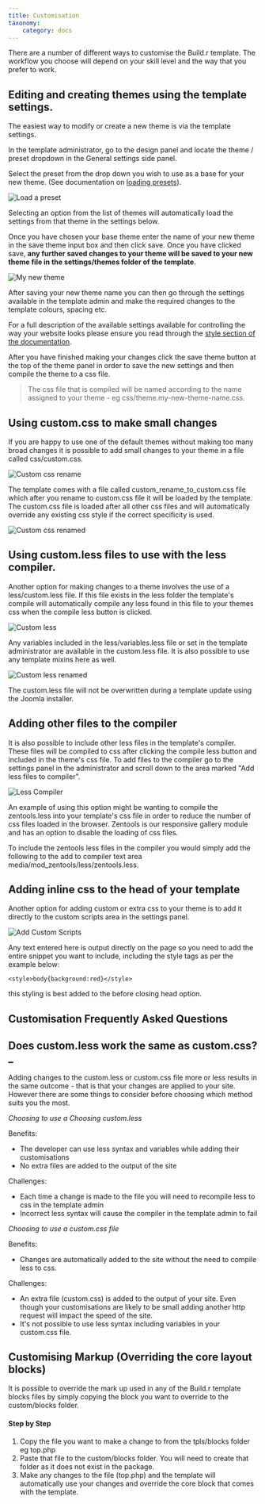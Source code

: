 ```yaml
---
title: Customisation
taxonomy:
    category: docs
---
```



There are a number of different ways to customise the Build.r template. The workflow you choose will depend on your skill level and the way that you prefer to work.

Editing and creating themes using the template settings.
----

The easiest way to modify or create a new theme is via the template settings. 

In the template administrator, go to the design panel and locate the theme / preset dropdown in the General settings side panel. 

Select the preset from the drop down you wish to use as a base for your new theme. 
(See documentation on <a href="../style/loading-presets">loading presets</a>).

![Load a preset](load-preset.gif)
 

Selecting an option from the list of themes will automatically load the settings from that theme in the settings below.

Once you have chosen your base theme enter the name of your new theme in the save theme input box and then click save. Once you have clicked save, **any further saved changes to your theme will be saved to your new theme file in the settings/themes folder of the template**.

![My new theme](save-preset.gif)

After saving your new theme name you can then go through the settings available in the template admin and make the required changes to the template colours, spacing etc.

For a full description of the available settings available for controlling the way your website looks please ensure you read through the <a href="../style">style section of the documentation</a>.

After you have finished making your changes click the save theme button at the top of the theme panel in order to save the new settings and then compile the theme to a css file.

> The css file that is compiled will be named according to the name assigned to your theme - eg css/theme.my-new-theme-name.css.


Using custom.css to make small changes
----

If you are happy to use one of the default themes without making too many broad changes it is possible to add small changes to your theme in a file called css/custom.css.

![Custom css rename](custom-css.png)

The template comes with a file called custom_rename_to_custom.css file which after you rename to custom.css file it will be loaded by the template. The custom.css file is loaded after all other css files and will automatically override any existing css style if the correct specificity is used.

![Custom css renamed](custom-css2.png)


Using custom.less files to use with the less compiler.
----

Another option for making changes to a theme involves the use of a less/custom.less file. If this file exists in the less folder the template's compile will automatically compile any less found in this file to your themes css when the compile less button is  clicked.

![Custom less](custom-less.png)

Any variables included in the less/variables.less file or set in the template administrator are available in the custom.less file. It is also possible to use any template mixins here as well.

![Custom less renamed](custom-less2.png)

The custom.less file will not be overwritten during a template update using the Joomla installer.

Adding other files to the compiler
----
It is also possible to include other less files in the template's compiler. These files will be compiled to css after clicking the compile less button and included in the theme's css file. To add files to the compiler go to the settings panel in the administrator and scroll down to the area marked "Add less files to compiler".

![Less Compiler](less-compiler.jpg)

An example of using this option might be wanting to compile the zentools.less into your template's css file in order to reduce the number of css files loaded in the browser. Zentools is our responsive gallery module and has an option to disable the loading of css files.

To include the zentools less files in the compiler you would simply add the following to the add to compiler text area media/mod_zentools/less/zentools.less.


Adding inline css to the head of your template
----

Another option for adding custom or extra css to your theme is to add it directly to the custom scripts area in the settings panel.

![Add Custom Scripts](add-custom-scripts.jpg)

Any text entered here is output directly on the page so you need to add the entire snippet you want to include, including the style tags as per the example below:

	<style>body{background:red}</style>

this styling is best added to the before closing head option. 


Customisation Frequently Asked Questions
---
## Does custom.less work the same as custom.css?_

Adding changes to the custom.less or custom.css file more or less results in the same outcome - that is that your changes are applied to your site. However there are some things to consider before choosing which method suits you the most.

_Choosing to use a Choosing custom.less_

Benefits:
- The developer can use less syntax and variables while adding their customisations
- No extra files are added to the output of the site

Challenges:
- Each time a change is made to the file you will need to recompile less to css in the template admin
- Incorrect less syntax will cause the compiler in the template admin to fail

_Choosing to use a custom.css file_

Benefits:
- Changes are automatically added to the site without the need to compile less to css.

Challenges:
- An extra file (custom.css) is added to the output of your site. Even though your customisations are likely to be small adding another http request will impact the speed of the site.
- It's not possible to use less syntax including variables in your custom.css file.


## Customising Markup (Overriding the core layout blocks)

It is possible to override the mark up used in any of the Build.r template blocks files by simply copying the block you want to override to the custom/blocks folder.

#### Step by Step

1. Copy the file you want to make a change to from the tpls/blocks folder eg top.php
2. Paste that file to the custom/blocks folder. You will need to create that folder as it does not exist in the package.
3. Make any changes to the file (top.php) and the template will automatically use your changes and override the core block that comes with the template.
